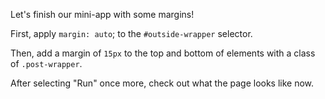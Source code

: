 Let's finish our mini-app with some margins!

First, apply ``margin: auto``; to the ``#outside-wrapper`` selector.

Then, add a margin of ``15px`` to the top and bottom of elements with a class of ``.post-wrapper``.

After selecting "Run" once more, check out what the page looks like now.

